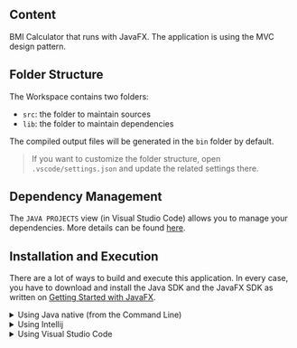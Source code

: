 ## Content

BMI Calculator that runs with JavaFX. The application is using the MVC design pattern.

## Folder Structure

The Workspace contains two folders:

- `src`: the folder to maintain sources
- `lib`: the folder to maintain dependencies

The compiled output files will be generated in the `bin` folder by default.

> If you want to customize the folder structure, open `.vscode/settings.json` and update the related settings there.

## Dependency Management

The `JAVA PROJECTS` view (in Visual Studio Code) allows you to manage your dependencies. More details can be found [here](https://github.com/microsoft/vscode-java-dependency#manage-dependencies).

## Installation and Execution

There are a lot of ways to build and execute this application. In every case, you have to download and install the Java SDK and the JavaFX SDK as written on [Getting Started with JavaFX](https://openjfx.io/openjfx-docs/#install-java).

<details>
<summary>Using Java native (from the Command Line)</summary>
 
1) Define an environment variable with the path to the JavaFX "/lib" folder
   `set JAVAFX_HOME={path to JavaFX "lib" folder}`

2) Build the application
   `javac --module-path "%JAVAFX_HOME%" --add-modules "javafx.controls,javafx.fxml" -d ./bin  ./src/*.java`

3) Run the application
   `java --module-path "%JAVAFX_HOME%" --add-modules "javafx.controls,javafx.fxml" -cp ./bin App`

</details>


<details>
<summary>Using Intellij</summary>

1) [Download](https://www.jetbrains.com/de-de/idea/download/) and install Intellij
2) Add the JavaFX module to the project
   1) Open Project Structure
   2) Click on the "Global Libraries" tab
   3) Click on the "Add" button
   4) Click on Java
   5) Navigate to the JavaFX installation folder and then to lib and select the following modules
      - javafx-base
      - javafx-controls
      - javafx-fxml
      - javafx-graphics
      - javafx-media
      - javafx-swing
      - javafx-web
3) Add a new run configuration for the application
   1) Open Run Configurations (click on the "Run" button)
   2) Click on the "Add" button
   3) Click on the "Application" button
   4) Select your Java JDK from the dropdown
   5) Select your Main class
   6) Click on the "Modify Options" > "VM Options" button
   7) Add the following VM options: `--module-path {path to JavaFX "lib" folder} --add-modules javafx.controls,javafx.base,javafx.fxml,javafx.graphics,javafx.media,javafx.web --add-exports=javafx.graphics/com.sun.javafx.util=ALL-UNNAMED --add-exports=javafx.base/com.sun.javafx.reflect=ALL-UNNAMED
   8) Click on the "OK" button
5) Run the application (Shift + F10)
</details>

<details>
<summary>Using Visual Studio Code</summary>

1) [Download](https://code.visualstudio.com/download) and install VS Code
2) Install the following packages in Visual Studio Code

| Package Name  | Extension Id  | 
|---|---|
| Extension Package for Java  | vscjava.vscode-java-pack | 
| Language Support for Java(TM) by redhat | redhat.java | 
| Debugger for Java  | vscjava.vscode-java-debug | 
| Project Manager for Java | vscjava.vscode-java-dependency |
| Test Runner for Java | vscjava.vscode-java-test | 

3) Adapt the path to the JavaFX libraries in the files `.vscode/launch.json` and `.vscode/settings.json`
4) Check if the right Java Runtime is configured (Ctrl+P and 'Configure Java Runtime')
5) Run the application (F5 or Ctrl-F5)

</details>

<br>
